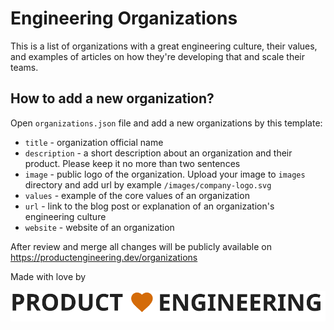 # Engineering Organizations

This is a list of organizations with a great engineering culture, their values, and examples of articles on how they're developing that and scale their teams.

## How to add a new organization?
Open `organizations.json` file and add a new organizations by this template:

- `title` - organization official name  
- `description` - a short description about an organization and their product. Please keep it no more than two sentences
- `image` - public logo of the organization. Upload your image to `images` directory and add url by example `/images/company-logo.svg`
- `values` - example of the core values of an organization
- `url` - link to the blog post or explanation of an organization's engineering culture
- `website` - website of an organization

After review and merge all changes will be publicly available on https://productengineering.dev/organizations

Made with love by 

![logo](images/logo-dark.svg "Product Engineering")

